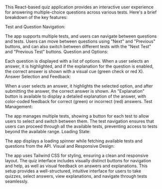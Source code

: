 This React-based quiz application provides an interactive user experience for answering multiple-choice questions across various tests. Here's a brief breakdown of the key features:

Test and Question Navigation:

The app supports multiple tests, and users can navigate between questions and tests.
Users can move between questions using "Next" and "Previous" buttons, and can also switch between different tests with the "Next Test" and "Previous Test" buttons.
Question and Options:

Each question is displayed with a list of options. When a user selects an answer, it is highlighted, and if the explanation for the question is enabled, the correct answer is shown with a visual cue (green check or red X).
Answer Selection and Feedback:

When a user selects an answer, it highlights the selected option, and after submitting the answer, the correct answer is shown.
An "Explanation" button is available to display a detailed explanation of the answer, with color-coded feedback for correct (green) or incorrect (red) answers.
Test Management:

The app manages multiple tests, showing a button for each test to allow users to select and switch between them.
The test navigation ensures that users can proceed through all the available tests, preventing access to tests beyond the available range.
Loading State:

The app displays a loading spinner while fetching available tests and questions from the API.
Visual and Responsive Design:

The app uses Tailwind CSS for styling, ensuring a clean and responsive layout.
The quiz interface includes visually distinct buttons for navigation and help, as well as visual feedback on answers and explanations.
This setup provides a well-structured, intuitive interface for users to take quizzes, select answers, view explanations, and navigate through tests seamlessly.
